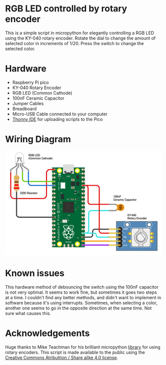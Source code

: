 # RGB LED controlled by rotary encoder

This is a simple script in micropython for elegantly controlling a RGB LED using the KY-040 rotary encoder.
Rotate the dial to change the amount of selected color in increments of 1/20. Press the switch to change the selected color.

# Hardware

* Raspberry Pi pico
* KY-040 Rotary Encoder
* RGB LED (Common Cathode)
* 100nF Ceramic Capacitor
* Jumper Cables
* Breadboard
* Micro-USB Cable connected to your computer
* [Thonny IDE](https://thonny.org/) for uploading scripts to the Pico

# Wiring Diagram
![Wiring Diagram](wiring.svg)

# Known issues

This hardware method of debouncing the switch using the 100nF capacitor is not very optimal. It seems to work fine, but sometimes it goes two steps at a time. I couldn't find any better methods, and didn't want to implement in software because it's using interrupts.
Sometimes, when selecting a color, another one seems to go in the opposite direction at the same time. Not sure what causes this.

# Acknowledgements

Huge thanks to Mike Teachman for his brilliant micropython [library](https://github.com/MikeTeachman/micropython-rotary) for using rotary encoders.
This script is made available to the public using the [Creative Commons Atributtion / Share alike 4.0 license](https://creativecommons.org/licenses/by/4.0/).
